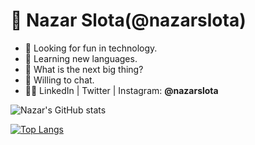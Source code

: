 # 🐳 Nazar Slota(@nazarslota)
- 🔭 Looking for fun in technology.
- 👀 Learning new languages.
- 🤔 What is the next big thing?
- 💬 Willing to chat.
- 👨‍💻 LinkedIn | Twitter | Instagram: **@nazarslota**

![Nazar's GitHub stats](https://github-readme-stats.vercel.app/api?username=nazarslota&theme=default&show_icons=true)

[![Top Langs](https://github-readme-stats.vercel.app/api/top-langs/?username=nazarslota&theme=default&layout=compact)](https://github.com/anuraghazra/github-readme-stats)
